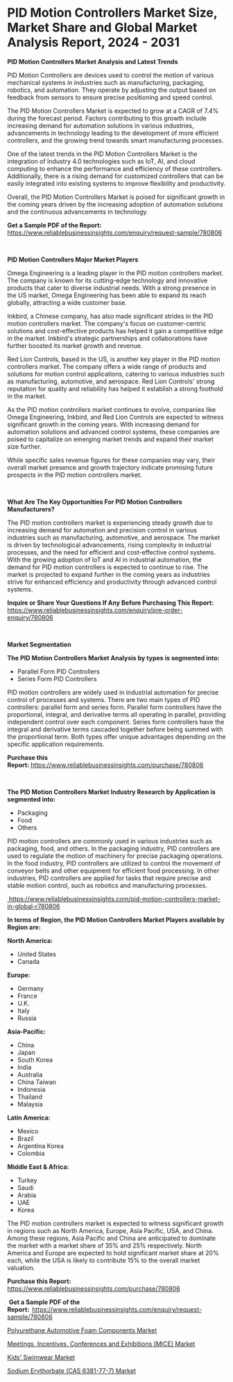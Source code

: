 <p><h1>PID Motion Controllers Market Size, Market Share and Global Market Analysis Report, 2024 - 2031</h1></p><p><strong>PID Motion Controllers Market Analysis and Latest Trends</strong></p>
<p><p>PID Motion Controllers are devices used to control the motion of various mechanical systems in industries such as manufacturing, packaging, robotics, and automation. They operate by adjusting the output based on feedback from sensors to ensure precise positioning and speed control.</p><p>The PID Motion Controllers Market is expected to grow at a CAGR of 7.4% during the forecast period. Factors contributing to this growth include increasing demand for automation solutions in various industries, advancements in technology leading to the development of more efficient controllers, and the growing trend towards smart manufacturing processes.</p><p>One of the latest trends in the PID Motion Controllers Market is the integration of Industry 4.0 technologies such as IoT, AI, and cloud computing to enhance the performance and efficiency of these controllers. Additionally, there is a rising demand for customized controllers that can be easily integrated into existing systems to improve flexibility and productivity.</p><p>Overall, the PID Motion Controllers Market is poised for significant growth in the coming years driven by the increasing adoption of automation solutions and the continuous advancements in technology.</p></p>
<p><strong>Get a Sample PDF of the Report:&nbsp;</strong> <a href="https://www.reliablebusinessinsights.com/enquiry/request-sample/780806">https://www.reliablebusinessinsights.com/enquiry/request-sample/780806</a></p>
<p>&nbsp;</p>
<p><strong>PID Motion Controllers Major Market Players</strong></p>
<p><p>Omega Engineering is a leading player in the PID motion controllers market. The company is known for its cutting-edge technology and innovative products that cater to diverse industrial needs. With a strong presence in the US market, Omega Engineering has been able to expand its reach globally, attracting a wide customer base.</p><p>Inkbird, a Chinese company, has also made significant strides in the PID motion controllers market. The company's focus on customer-centric solutions and cost-effective products has helped it gain a competitive edge in the market. Inkbird's strategic partnerships and collaborations have further boosted its market growth and revenue.</p><p>Red Lion Controls, based in the US, is another key player in the PID motion controllers market. The company offers a wide range of products and solutions for motion control applications, catering to various industries such as manufacturing, automotive, and aerospace. Red Lion Controls' strong reputation for quality and reliability has helped it establish a strong foothold in the market.</p><p>As the PID motion controllers market continues to evolve, companies like Omega Engineering, Inkbird, and Red Lion Controls are expected to witness significant growth in the coming years. With increasing demand for automation solutions and advanced control systems, these companies are poised to capitalize on emerging market trends and expand their market size further.</p><p>While specific sales revenue figures for these companies may vary, their overall market presence and growth trajectory indicate promising future prospects in the PID motion controllers market.</p></p>
<p>&nbsp;</p>
<p><strong>What Are The Key Opportunities For PID Motion Controllers Manufacturers?</strong></p>
<p><p>The PID motion controllers market is experiencing steady growth due to increasing demand for automation and precision control in various industries such as manufacturing, automotive, and aerospace. The market is driven by technological advancements, rising complexity in industrial processes, and the need for efficient and cost-effective control systems. With the growing adoption of IoT and AI in industrial automation, the demand for PID motion controllers is expected to continue to rise. The market is projected to expand further in the coming years as industries strive for enhanced efficiency and productivity through advanced control systems.</p></p>
<p><strong>Inquire or Share Your Questions If Any Before Purchasing This Report:</strong> <a href="https://www.reliablebusinessinsights.com/enquiry/pre-order-enquiry/780806">https://www.reliablebusinessinsights.com/enquiry/pre-order-enquiry/780806</a></p>
<p>&nbsp;</p>
<p><strong>Market Segmentation</strong></p>
<p><strong>The PID Motion Controllers Market Analysis by types is segmented into:</strong></p>
<p><ul><li>Parallel Form PID Controllers</li><li>Series Form PID Controllers</li></ul></p>
<p><p>PID motion controllers are widely used in industrial automation for precise control of processes and systems. There are two main types of PID controllers: parallel form and series form. Parallel form controllers have the proportional, integral, and derivative terms all operating in parallel, providing independent control over each component. Series form controllers have the integral and derivative terms cascaded together before being summed with the proportional term. Both types offer unique advantages depending on the specific application requirements.</p></p>
<p><strong>Purchase this Report:&nbsp;</strong><a href="https://www.reliablebusinessinsights.com/purchase/780806">https://www.reliablebusinessinsights.com/purchase/780806</a></p>
<p>&nbsp;</p>
<p><strong>The PID Motion Controllers Market Industry Research by Application is segmented into:</strong></p>
<p><ul><li>Packaging</li><li>Food</li><li>Others</li></ul></p>
<p><p>PID motion controllers are commonly used in various industries such as packaging, food, and others. In the packaging industry, PID controllers are used to regulate the motion of machinery for precise packaging operations. In the food industry, PID controllers are utilized to control the movement of conveyor belts and other equipment for efficient food processing. In other industries, PID controllers are applied for tasks that require precise and stable motion control, such as robotics and manufacturing processes.</p></p>
<p><a href="https://www.reliablebusinessinsights.com/pid-motion-controllers-market-in-global-r780806">&nbsp;https://www.reliablebusinessinsights.com/pid-motion-controllers-market-in-global-r780806</a></p>
<p><strong>In terms of Region, the PID Motion Controllers Market Players available by Region are:</strong></p>
<p>
    <p> <strong> North America: </strong>
        <ul>
            <li>United States</li>
            <li>Canada</li>
        </ul>
        </p> 
    <p> <strong> Europe: </strong>
        <ul>
            <li>Germany</li>
            <li>France</li>
            <li>U.K.</li>
            <li>Italy</li>
            <li>Russia</li>
        </ul>
        </p> 
    <p> <strong> Asia-Pacific: </strong>
        <ul>
            <li>China</li>
            <li>Japan</li>
            <li>South Korea</li>
            <li>India</li>
            <li>Australia</li>
            <li>China Taiwan</li>
            <li>Indonesia</li>
            <li>Thailand</li>
            <li>Malaysia</li>
        </ul>
        </p> 
    <p> <strong> Latin America: </strong>
        <ul>
            <li>Mexico</li>
            <li>Brazil</li>
            <li>Argentina Korea</li>
            <li>Colombia</li>
        </ul>
        </p> 
    <p> <strong> Middle East & Africa: </strong>
        <ul>
            <li>Turkey</li>
            <li>Saudi</li>
            <li>Arabia</li>
            <li>UAE</li>
            <li>Korea</li>
        </ul>
    </p>
    </p>
<p><p>The PID motion controllers market is expected to witness significant growth in regions such as North America, Europe, Asia Pacific, USA, and China. Among these regions, Asia Pacific and China are anticipated to dominate the market with a market share of 35% and 25% respectively. North America and Europe are expected to hold significant market share at 20% each, while the USA is likely to contribute 15% to the overall market valuation.</p></p>
<p><strong>Purchase this Report: </strong><a href="https://www.reliablebusinessinsights.com/purchase/780806">https://www.reliablebusinessinsights.com/purchase/780806</a></p>
<p>&nbsp;<strong>Get a Sample PDF of the Report:&nbsp;&nbsp;</strong><a href="https://www.reliablebusinessinsights.com/enquiry/request-sample/780806">https://www.reliablebusinessinsights.com/enquiry/request-sample/780806</a></p>
<p><strong></strong></p>
<p><p><a href="https://medium.com/@carlahoustonh51/polyurethane-automotive-foam-components-market-industry-trends-and-forecast-for-period-from-2024-4201b2c69886">Polyurethane Automotive Foam Components Market</a></p><p><a href="https://github.com/ksleyeze/Market-Research-Report-List-1/blob/main/meetings-incentives-conferences-and-exhibitions-mice-market.md">Meetings, Incentives, Conferences and Exhibitions (MICE) Market</a></p><p><a href="https://github.com/eliasMan59/Market-Research-Report-List-1/blob/main/kids-swimwear-market.md">Kids' Swimwear Market</a></p><p><a href="https://medium.com/@millerjimk/sodium-erythorbate-cas-6381-77-7-market-global-market-insights-and-sales-trends-2024-to-2031-353a928a6ead">Sodium Erythorbate (CAS 6381-77-7) Market</a></p></p>